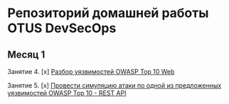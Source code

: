 # Репозиторий домашней работы OTUS DevSecOps

## Месяц 1
Занятие 4. [x] [Разбор уязвимостей OWASP Top 10 Web](month-01/04-owasp-top-10-web)

Занятие 5. [x] [Провести симуляцию атаки по одной из предложенных уязвимостей OWASP Top 10 - REST API](month-01/05-owasp-restapi)